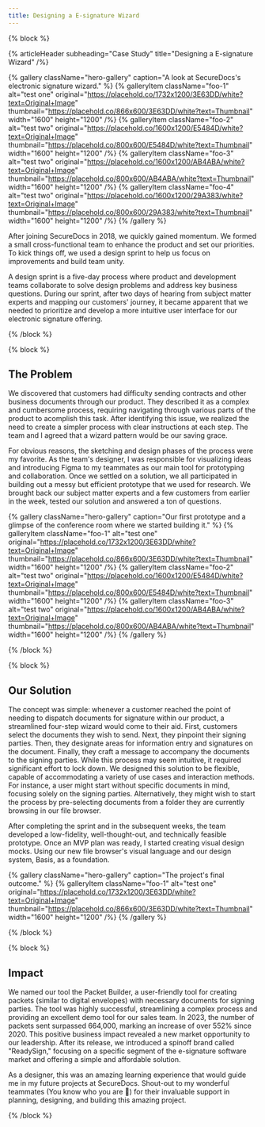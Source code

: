 ```yaml
---
title: Designing a E-signature Wizard
---
```


{% block %}

{% articleHeader subheading="Case Study" title="Designing a E-signature Wizard" /%}

{% gallery className="hero-gallery" caption="A look at SecureDocs's electronic signature wizard." %}
{% galleryItem
  className="foo-1"
  alt="test one"
  original="https://placehold.co/1732x1200/3E63DD/white?text=Original+Image"
  thumbnail="https://placehold.co/866x600/3E63DD/white?text=Thumbnail"
  width="1600"
  height="1200"
/%}
{% galleryItem
  className="foo-2"
  alt="test two"
  original="https://placehold.co/1600x1200/E5484D/white?text=Original+Image"
  thumbnail="https://placehold.co/800x600/E5484D/white?text=Thumbnail"
  width="1600"
  height="1200"
/%}
{% galleryItem
  className="foo-3"
  alt="test two"
  original="https://placehold.co/1600x1200/AB4ABA/white?text=Original+Image"
  thumbnail="https://placehold.co/800x600/AB4ABA/white?text=Thumbnail"
  width="1600"
  height="1200"
/%}
{% galleryItem
  className="foo-4"
  alt="test two"
  original="https://placehold.co/1600x1200/29A383/white?text=Original+Image"
  thumbnail="https://placehold.co/800x600/29A383/white?text=Thumbnail"
  width="1600"
  height="1200"
/%}
{% /gallery %}

After joining SecureDocs in 2018, we quickly gained momentum. We formed a small cross-functional team to enhance the product and set our priorities. To kick things off, we used a design sprint to help us focus on improvements and build team unity.

A design sprint is a five-day process where product and development teams collaborate to solve design problems and address key business questions. During our sprint, after two days of hearing from subject matter experts and mapping our customers' journey, it became apparent that we needed to prioritize and develop a more intuitive user interface for our electronic signature offering.

{% /block %}

{% block %}

## The Problem

We discovered that customers had difficulty sending contracts and other business documents through our product. They described it as a complex and cumbersome process, requiring navigating through various parts of the product to acomplish this task. After identifying this issue, we realized the need to create a simpler process with clear instructions at each step. The team and I agreed that a wizard pattern would be our saving grace.

For obvious reasons, the sketching and design phases of the process were my favorite. As the team's designer, I was responsible for visualizing ideas and introducing Figma to my teammates as our main tool for prototyping and collaboration. Once we settled on a solution, we all participated in building out a messy but efficient prototype that we used for research. We brought back our subject matter experts and a few customers from earlier in the week, tested our solution and answered a ton of questions.

{% gallery className="hero-gallery" caption="Our first prototype and a glimpse of the conference room where we started building it." %}
{% galleryItem
  className="foo-1"
  alt="test one"
  original="https://placehold.co/1732x1200/3E63DD/white?text=Original+Image"
  thumbnail="https://placehold.co/866x600/3E63DD/white?text=Thumbnail"
  width="1600"
  height="1200"
/%}
{% galleryItem
  className="foo-2"
  alt="test two"
  original="https://placehold.co/1600x1200/E5484D/white?text=Original+Image"
  thumbnail="https://placehold.co/800x600/E5484D/white?text=Thumbnail"
  width="1600"
  height="1200"
/%}
{% galleryItem
  className="foo-3"
  alt="test two"
  original="https://placehold.co/1600x1200/AB4ABA/white?text=Original+Image"
  thumbnail="https://placehold.co/800x600/AB4ABA/white?text=Thumbnail"
  width="1600"
  height="1200"
/%}
{% /gallery %}

{% /block %}

{% block %}

## Our Solution

The concept was simple: whenever a customer reached the point of needing to dispatch documents for signature within our product, a streamlined four-step wizard would come to their aid. First, customers select the documents they wish to send. Next, they pinpoint their signing parties. Then, they designate areas for information entry and signatures on the document. Finally, they craft a message to accompany the documents to the signing parties. While this process may seem intuitive, it required significant effort to lock down. We designed this solution to be flexible, capable of accommodating a variety of use cases and interaction methods. For instance, a user might start without specific documents in mind, focusing solely on the signing parties. Alternatively, they might wish to start the process by pre-selecting documents from a folder they are currently browsing in our file browser.

After completing the sprint and in the subsequent weeks, the team developed a low-fidelity, well-thought-out, and technically feasible prototype. Once an MVP plan was ready, I started creating visual design mocks. Using our new file browser's visual language and our design system, Basis, as a foundation.

{% gallery className="hero-gallery" caption="The project's final outcome." %}
{% galleryItem
  className="foo-1"
  alt="test one"
  original="https://placehold.co/1732x1200/3E63DD/white?text=Original+Image"
  thumbnail="https://placehold.co/866x600/3E63DD/white?text=Thumbnail"
  width="1600"
  height="1200"
/%}
{% /gallery %}

{% /block %}

{% block %}

## Impact

We named our tool the Packet Builder, a user-friendly tool for creating packets (similar to digital envelopes) with necessary documents for signing parties. The tool was highly successful, streamlining a complex process and providing an excellent demo tool for our sales team. In 2023, the number of packets sent surpassed 664,000, marking an increase of over 552% since 2020. This positive business impact revealed a new market opportunity to our leadership. After its release, we introduced a spinoff brand called "ReadySign," focusing on a specific segment of the e-signature software market and offering a simple and affordable solution.

As a designer, this was an amazing learning experience that would guide me in my future projects at SecureDocs. Shout-out to my wonderful teammates (You know who you are 🙌) for their invaluable support in planning, designing, and building this amazing project.

{% /block %}
